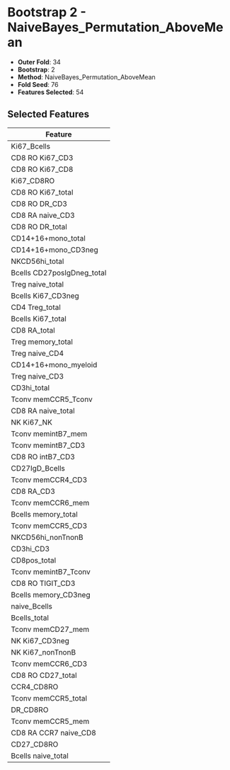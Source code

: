 # Bootstrap 2 - NaiveBayes_Permutation_AboveMean

- **Outer Fold**: 34
- **Bootstrap**: 2
- **Method**: NaiveBayes_Permutation_AboveMean
- **Fold Seed**: 76
- **Features Selected**: 54

## Selected Features

| Feature |
|---------|
| Ki67_Bcells |
| CD8  RO Ki67_CD3 |
| CD8 RO Ki67_CD8 |
| Ki67_CD8RO |
| CD8 RO Ki67_total |
| CD8 RO DR_CD3 |
| CD8 RA naive_CD3 |
| CD8 RO DR_total |
| CD14+16+mono_total |
| CD14+16+mono_CD3neg |
| NKCD56hi_total |
| Bcells CD27posIgDneg_total |
| Treg naive_total |
| Bcells Ki67_CD3neg |
| CD4 Treg_total |
| Bcells Ki67_total |
| CD8 RA_total |
| Treg memory_total |
| Treg naive_CD4 |
| CD14+16+mono_myeloid |
| Treg naive_CD3 |
| CD3hi_total |
| Tconv memCCR5_Tconv |
| CD8 RA naive_total |
| NK Ki67_NK |
| Tconv memintB7_mem |
| Tconv memintB7_CD3 |
| CD8 RO intB7_CD3 |
| CD27IgD_Bcells |
| Tconv memCCR4_CD3 |
| CD8 RA_CD3 |
| Tconv memCCR6_mem |
| Bcells memory_total |
| Tconv memCCR5_CD3 |
| NKCD56hi_nonTnonB |
| CD3hi_CD3 |
| CD8pos_total |
| Tconv memintB7_Tconv |
| CD8 RO TIGIT_CD3 |
| Bcells memory_CD3neg |
| naive_Bcells |
| Bcells_total |
| Tconv memCD27_mem |
| NK Ki67_CD3neg |
| NK Ki67_nonTnonB |
| Tconv memCCR6_CD3 |
| CD8 RO CD27_total |
| CCR4_CD8RO |
| Tconv memCCR5_total |
| DR_CD8RO |
| Tconv memCCR5_mem |
| CD8 RA CCR7 naive_CD8 |
| CD27_CD8RO |
| Bcells naive_total |
